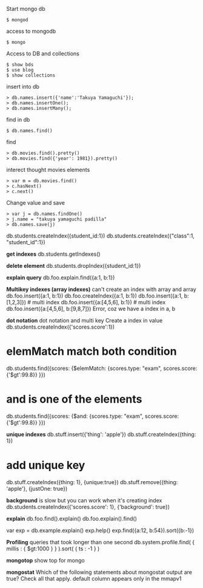 Start mongo db
```
$ mongod
```

access to mongodb
```
$ mongo
```

Access to DB and collections
```
$ show bds
$ use blog
$ show collections
```

insert into db
```
> db.names.insert({'name':'Takuya Yamaguchi'});
> db.names.insertOne();
> db.names.insertMany();
```

find in db
```
$ db.names.find()
```

find
```
> db.movies.find().pretty()
> db.movies.find({'year': 1981}).pretty()
```

interect thought movies elements
```
> var m = db.movies.find()
> c.hasNext()
> c.next()
```

Change value and save
```
> var j = db.names.findOne()
> j.name = "takuya yamaguchi padilla"
> db.names.save(j)
```

db.students.createIndex({student_id:1})
db.students.createIndex({"class":1, "student_id":1})

**get indexes**
db.students.getIndexes()

**delete element**
db.students.dropIndex({student_id:1})

**explain query**
db.foo.explain.find({a:1, b:1})

**Multikey indexes (array indexes)**
can't create an index with array and array
db.foo.insert({a:1, b:1})
db.foo.createIndex({a:1, b:1})
db.foo.insert({a:1, b:[1,2,3]}) # multi index
db.foo.insert({a:[4,5,6], b:1}) # multi index
db.foo.insert({a:[4,5,6], b:[9,8,7]}) Error, coz we have a index in a, b

**dot notation**
dot notation and multi key
Create a index in value
db.students.createIndex({'scores.score':1})
# elemMatch match both condition
db.students.find({scores: {$elemMatch: {scores.type: "exam", scores.score:{'$gt':99.8}} }})
# and is one of the elements
db.students.find({scores: {$and: {scores.type: "exam", scores.score:{'$gt':99.8}} }})

**unique indexes**
db.stuff.insert({'thing': 'apple'})
db.stuff.createIndex({thing: 1})
# add unique key
db.stuff.createIndex({thing: 1}, {unique:true})
db.stuff.remove({thing: 'apple'}, {justOne: true})

**background** is slow but you can work when it's creating index
db.students.createIndex({'scores.score': 1}, {'background': true})

**explain**
db.foo.find().explain()
db.foo.explain().find()

var exp = db.example.explain()
exp.help()
exp.find({a:12, b:54}).sort({b:-1})

**Profiling**
queries that took longer than one second
db.system.profile.find( { millis : { $gt:1000 } } ).sort( { ts : -1 } )

**mongotop**
show top for mongo

**mongostat**
Which of the following statements about mongostat output are true? Check all that apply.
default column appears only in the mmapv1

